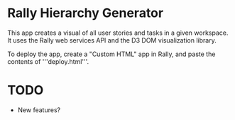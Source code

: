 Rally Hierarchy Generator
=========================
This app creates a visual of all user stories and tasks in a given workspace. It uses the Rally web services API and the D3 DOM visualization library.

To deploy the app, create a "Custom HTML" app in Rally, and paste the contents of '''deploy.html'''.

TODO
====
* New features?
